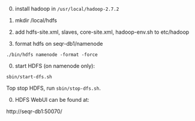 0. install hadoop in `/usr/local/hadoop-2.7.2`

0. mkdir /local/hdfs

0. add hdfs-site.xml, slaves, core-site.xml, hadoop-env.sh to etc/hadoop

0. format hdfs on seqr-db1/namenode

`./bin/hdfs namenode -format -force`

0. start HDFS (on namenode only):

`sbin/start-dfs.sh`

Top stop HDFS, run `sbin/stop-dfs.sh`.

0. HDFS WebUI can be found at:

http://seqr-db1:50070/
